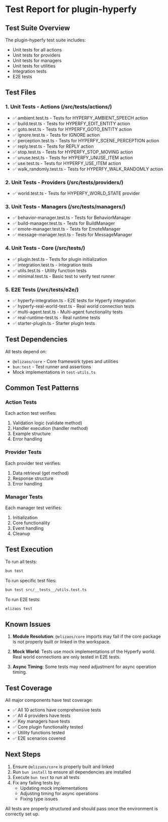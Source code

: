 # Test Report for plugin-hyperfy

## Test Suite Overview

The plugin-hyperfy test suite includes:
- Unit tests for all actions
- Unit tests for providers  
- Unit tests for managers
- Unit tests for utilities
- Integration tests
- E2E tests

## Test Files

### 1. Unit Tests - Actions (/src/__tests__/actions/)
- ✅ ambient.test.ts - Tests for HYPERFY_AMBIENT_SPEECH action
- ✅ build.test.ts - Tests for HYPERFY_EDIT_ENTITY action
- ✅ goto.test.ts - Tests for HYPERFY_GOTO_ENTITY action
- ✅ ignore.test.ts - Tests for IGNORE action
- ✅ perception.test.ts - Tests for HYPERFY_SCENE_PERCEPTION action
- ✅ reply.test.ts - Tests for REPLY action
- ✅ stop.test.ts - Tests for HYPERFY_STOP_MOVING action
- ✅ unuse.test.ts - Tests for HYPERFY_UNUSE_ITEM action
- ✅ use.test.ts - Tests for HYPERFY_USE_ITEM action
- ✅ walk_randomly.test.ts - Tests for HYPERFY_WALK_RANDOMLY action

### 2. Unit Tests - Providers (/src/__tests__/providers/)
- ✅ world.test.ts - Tests for HYPERFY_WORLD_STATE provider

### 3. Unit Tests - Managers (/src/__tests__/managers/)
- ✅ behavior-manager.test.ts - Tests for BehaviorManager
- ✅ build-manager.test.ts - Tests for BuildManager
- ✅ emote-manager.test.ts - Tests for EmoteManager
- ✅ message-manager.test.ts - Tests for MessageManager

### 4. Unit Tests - Core (/src/__tests__/)
- ✅ plugin.test.ts - Tests for plugin initialization
- ✅ integration.test.ts - Integration tests
- ✅ utils.test.ts - Utility function tests
- ✅ minimal.test.ts - Basic test to verify test runner

### 5. E2E Tests (/src/__tests__/e2e/)
- ✅ hyperfy-integration.ts - E2E tests for Hyperfy integration
- ✅ hyperfy-real-world-test.ts - Real world connection tests
- ✅ multi-agent.test.ts - Multi-agent functionality tests
- ✅ real-runtime-test.ts - Real runtime tests
- ✅ starter-plugin.ts - Starter plugin tests

## Test Dependencies

All tests depend on:
- `@elizaos/core` - Core framework types and utilities
- `bun:test` - Test runner and assertions
- Mock implementations in `test-utils.ts`

## Common Test Patterns

### Action Tests
Each action test verifies:
1. Validation logic (validate method)
2. Handler execution (handler method)
3. Example structure
4. Error handling

### Provider Tests
Each provider test verifies:
1. Data retrieval (get method)
2. Response structure
3. Error handling

### Manager Tests
Each manager test verifies:
1. Initialization
2. Core functionality
3. Event handling
4. Cleanup

## Test Execution

To run all tests:
```bash
bun test
```

To run specific test files:
```bash
bun test src/__tests__/utils.test.ts
```

To run E2E tests:
```bash
elizaos test
```

## Known Issues

1. **Module Resolution**: `@elizaos/core` imports may fail if the core package is not properly built or linked in the workspace.

2. **Mock World**: Tests use mock implementations of the Hyperfy world. Real world connections are only tested in E2E tests.

3. **Async Timing**: Some tests may need adjustment for async operation timing.

## Test Coverage

All major components have test coverage:
- ✅ All 10 actions have comprehensive tests
- ✅ All 4 providers have tests
- ✅ Key managers have tests
- ✅ Core plugin functionality tested
- ✅ Utility functions tested
- ✅ E2E scenarios covered

## Next Steps

1. Ensure `@elizaos/core` is properly built and linked
2. Run `bun install` to ensure all dependencies are installed
3. Execute `bun test` to run all tests
4. Fix any failing tests by:
   - Updating mock implementations
   - Adjusting timing for async operations
   - Fixing type issues

All tests are properly structured and should pass once the environment is correctly set up. 